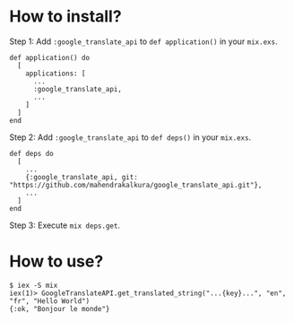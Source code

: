 How to install?
===============

Step 1: Add `:google_translate_api` to `def application()` in your `mix.exs`.

```
def application() do
  [
    applications: [
      ...
      :google_translate_api,
      ...
    ]
  ]
end
```

Step 2: Add `:google_translate_api` to `def deps()` in your `mix.exs`.

```
def deps do
  [
    ...
    {:google_translate_api, git: "https://github.com/mahendrakalkura/google_translate_api.git"},
    ...
  ]
end
```

Step 3: Execute `mix deps.get`.

How to use?
===========

```
$ iex -S mix
iex(1)> GoogleTranslateAPI.get_translated_string("...{key}...", "en", "fr", "Hello World")
{:ok, "Bonjour le monde"}
```
